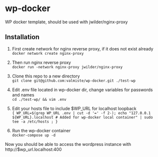 # wp-docker
WP docker template, should be used with jwilder/nginx-proxy

## Installation
1. First create network for nginx reverse proxy, if it does not exist already\
`docker network create nginx-proxy`

2. Then run nginx reverse proxy\
`docker run -network nginx-proxy jwilder/nginx-proxy`

3. Clone this repo to a new directory\
`git clone git@github.com:valmiste/wp-docker.git ./test-wp`

4. Edit .env file located in wp-docker dir, change variables for passwords and names\
`cd ./test-wp/ && vim .env`

4. Edit your hosts file to include $WP_URL for localhost loopback\
`{ WP_URL=$(grep WP_URL .env | cut -d '=' -f 2-); echo "127.0.0.1 ${WP_URL}.localhost # Added for wp-docker local container" | sudo tee -a /etc/hosts ; }`

5. Run the wp-docker container\
`docker-compose up -d`

Now you should be able to access the wordpress instance with\
http://$wp_url.localhost:400 

